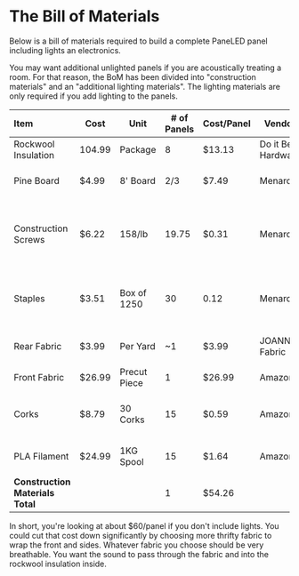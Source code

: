 # The Bill of Materials

Below is a bill of materials required to build a 
complete PaneLED panel including lights an electronics.

You may want additional unlighted panels if you are 
acoustically treating a room. For that reason, the 
BoM has been divided into "construction materials"
and an "additional lighting materials". The lighting
materials are only required if you add lighting to 
the panels.

| Item | Cost | Unit | # of Panels | Cost/Panel | Vendor | Details | Link |
|:-----|------|------|-------------|------------|--------|---------|------|
| Rockwool Insulation | 104.99 | Package | 8 | $13.13 | Do it Best Hardware | 24" x 47" size | [Link](https://www.doitbest.com/shop/building-materials/insulation-and-house-wrap/insulation/stone-wool-insulation/rockwool-safe-n-sound-r-15-24-in-x-47-in-stone-wool-insulation-8-pack?SKU=100807) |
| Pine Board | $4.99 | 8' Board | 2/3 | $7.49 | Menards | 1"x4"x8' "quality" pine | [Link](https://www.menards.com/main/building-materials/lumber-boards/boards/1-x-4-quality-pine-board/1033432/p-1444421996260-c-13115.htm?tid=8993361449512991121&ipos=2) |
| Construction Screws | $6.22 | 158/lb | 19.75 | $0.31 | Menards | 1 3/4" torx head screws. Use 2 per corner, 8 per panel | [Link](https://www.menards.com/main/hardware/fasteners-connectors/screws/wood-screws/midwest-fastener-reg-8-x-1-3-4-star-drive-yellow-zinc-flat-head-wood-screw-158-count/09288/p-1444439705147-c-8940.htm?tid=-9072213318210272023&ipos=2&exp=true) |
| Staples | $3.51 | Box of 1250 | 30 | 0.12 | Menards | 1/4" T50 Staples. Use 3-4 per foot of fabric | [Link](https://www.menards.com/main/tools/hand-tools/staplers-staples-rivet-tools/arrow-reg-t50-reg-1-4-leg-x-3-8-crown-galvanized-heavy-duty-staples-1-250-count/50424sp/p-1444424349019-c-9164.htm?tid=-3673131830712583877&ipos=20&exp=true) |
| Rear Fabric | $3.99 | Per Yard | ~1 | $3.99 | JOANN Fabric | Cheap, thin, breathable | [Link](https://www.joann.com/utility-fabric-upholstery-underlining/10173300.html) |
| Front Fabric | $26.99 | Precut Piece | 1 | $26.99 | Amazon | 100 x 146cm | [Link](https://www.amazon.com/Flushbay-Protective-Dustproof-Grey-100x146cm-39-37x57-5/dp/B09LXLGHHF?pd_rd_w=04VIf&content-id=amzn1.sym.deffa092-2e99-4e9f-b814-0d71c40b24af&pf_rd_p=deffa092-2e99-4e9f-b814-0d71c40b24af&pf_rd_r=BD7P21MYV3MAA5CCKQWH&pd_rd_wg=jOjG3&pd_rd_r=17ce1eb7-cefa-4a8e-99dd-1065f724091d&pd_rd_i=B09LXLGHHF&psc=1&ref_=pd_bap_d_grid_rp_0_4_t) |
| Corks | $8.79 | 30 Corks | 15 | $0.59 | Amazon | #8 Straight 7/8" x 1 3/4" | [Link](https://www.amazon.com/Straight-Natural-Premium-Stoppers-Bottling/dp/B0B4ZXD5L3/ref=dp_prsubs_2?pd_rd_w=nABeG&content-id=amzn1.sym.6a0b07b6-1a0b-45e8-8450-5c85af215183&pf_rd_p=6a0b07b6-1a0b-45e8-8450-5c85af215183&pf_rd_r=NRM642Y917450NHF65FW&pd_rd_wg=TyH1u&pd_rd_r=0b90f666-80a9-4d82-a2cd-05a6a6dfde5d&pd_rd_i=B0B4ZXD5L3&psc=1) |
| PLA Filament | $24.99 | 1KG Spool | 15 | $1.64 | Amazon | Hatchbox True Black PLA | [Link](https://www.amazon.com/gp/product/B00J0ECR5I/ref=ppx_yo_dt_b_search_asin_title?ie=UTF8&psc=1) |
| **Construction Materials Total** | | | 1 | $54.26 | | Single Panel Cost | |

In short, you're looking at about $60/panel if you don't include lights. You could cut that cost down significantly by choosing more thrifty fabric to wrap the front and sides. Whatever fabric you choose should be very breathable. You want the sound to pass through the fabric and into the rockwool insulation inside.